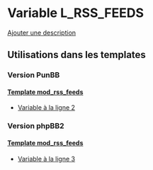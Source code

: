 # Variable L_RSS_FEEDS
[Ajouter une description](https://fa-tvars.appspot.com/var/L_RSS_FEEDS)

## Utilisations dans les templates

### Version PunBB

#### [Template mod_rss_feeds](punbb/mod_rss_feeds.md)
* [Variable &agrave; la ligne 2](../punbb/mod_rss_feeds.tpl#L2)

### Version phpBB2

#### [Template mod_rss_feeds](subsilver/mod_rss_feeds.md)
* [Variable &agrave; la ligne 3](../subsilver/mod_rss_feeds.tpl#L3)